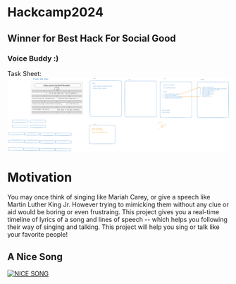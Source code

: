 # Hackcamp2024
## Winner for Best Hack For Social Good


### **Voice Buddy :)**

Task Sheet: ![Brainstorming](brainstorming.png)

# Motivation

You may once think of singing like Mariah Carey, or give a speech like Martin Luther King Jr. 
However trying to mimicking them without any clue or aid would be boring or even frustraing.
This project gives you a real-time timeline of lyrics of a song and lines of speech -- which helps you following their way of singing and talking.
This project will help you sing or talk like your favorite people!

## A Nice Song

[![NICE SONG](https://img.youtube.com/vi/nFZP8zQ5kzk/0.jpg)](https://www.youtube.com/watch?v=nFZP8zQ5kzk)
